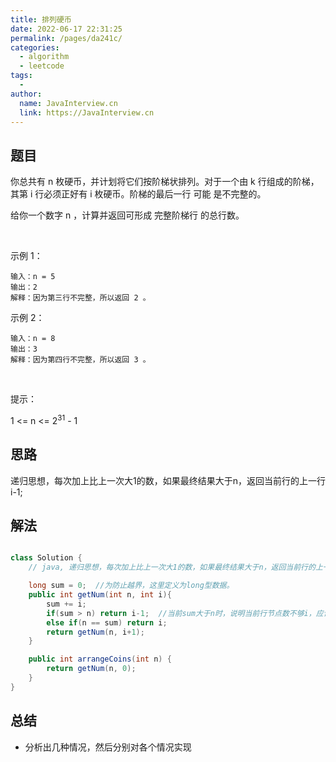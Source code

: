 ```yaml
---
title: 排列硬币
date: 2022-06-17 22:31:25
permalink: /pages/da241c/
categories:
  - algorithm
  - leetcode
tags:
  - 
author: 
  name: JavaInterview.cn
  link: https://JavaInterview.cn
---
```



## 题目

你总共有 n 枚硬币，并计划将它们按阶梯状排列。对于一个由 k 行组成的阶梯，其第 i 行必须正好有 i 枚硬币。阶梯的最后一行 可能 是不完整的。

给你一个数字 n ，计算并返回可形成 完整阶梯行 的总行数。

 

示例 1：


    输入：n = 5
    输出：2
    解释：因为第三行不完整，所以返回 2 。
示例 2：


    输入：n = 8
    输出：3
    解释：因为第四行不完整，所以返回 3 。
 

提示：

1 <= n <= 2<sup>31</sup> - 1


## 思路

递归思想，每次加上比上一次大1的数，如果最终结果大于n，返回当前行的上一行i-1;

## 解法
```java

class Solution {
    // java, 递归思想，每次加上比上一次大1的数，如果最终结果大于n，返回当前行的上一行i-1;

    long sum = 0;  //为防止越界，这里定义为long型数据。
    public int getNum(int n, int i){
        sum += i;
        if(sum > n) return i-1;  //当前sum大于n时，说明当前行节点数不够i，应该返回上一行的节点数i-1
        else if(n == sum) return i;
        return getNum(n, i+1);
    }

    public int arrangeCoins(int n) {
        return getNum(n, 0);
    }
}
```

## 总结

- 分析出几种情况，然后分别对各个情况实现 
